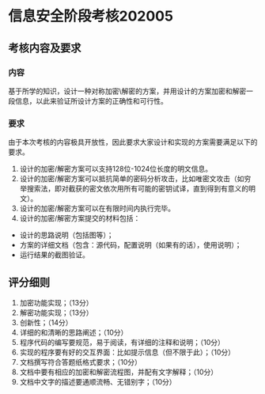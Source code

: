 # 信息安全阶段考核202005

## 考核内容及要求

### 内容
基于所学的知识，设计一种对称加密\解密的方案，并用设计的方案加密和解密一段信息，以此来验证所设计方案的正确性和可行性。

### 要求
由于本次考核的内容极具开放性，因此要求大家设计和实现的方案需要满足以下的要求。
1. 设计的加密/解密方案可以支持128位-1024位长度的明文信息。
2. 设计的加密/解密方案可以抵抗简单的密码分析攻击，比如唯密文攻击（如穷举搜索法，即对截获的密文依次用所有可能的密钥试译，直到得到有意义的明文）。
3. 设计的加密/解密方案可以在有限时间内执行完毕。
4. 设计的加密/解密方案提交的材料包括：
  * 设计的思路说明（包括图等）；
  * 方案的详细文档（包含：源代码，配置说明（如果有的话），使用说明）；
  * 运行结果的截图验证。

## 评分细则
1. 加密功能实现；（13分）
2. 解密功能实现；（13分）
3. 创新性；（14分）
4. 详细的和清晰的思路阐述；（10分）
5. 程序代码的编写要规范，易于阅读，有详细的注释和说明；（10分）
6. 实现的程序要有好的交互界面：比如提示信息（但不限于此）；（10分）
7. 文档撰写符合答题纸格式要求；（10分）
8. 文档中要有相应的加密和解密流程图，并配有文字解释；（10分）
9. 文档中文字的描述要通顺流畅、无错别字；（10分）